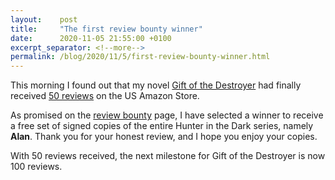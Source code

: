 ```yaml
---
layout:    post
title:     "The first review bounty winner"
date:      2020-11-05 21:55:00 +0100
excerpt_separator: <!--more-->
permalink: /blog/2020/11/5/first-review-bounty-winner.html
---
```


This morning I found out that my novel [Gift of the Destroyer](/books/gift-of-the-destroyer.html) 
had finally received [50 reviews](https://www.amazon.com/dp/B0063UB58W) on the US Amazon Store.

As promised on the [review bounty](/review-bounty) page, I have selected a winner to receive a free
set of signed copies of the entire Hunter in the Dark series, namely **Alan**. Thank you for
your honest review, and I hope you enjoy your copies. 

With 50 reviews received, the next milestone for Gift of the Destroyer is now 100 reviews.